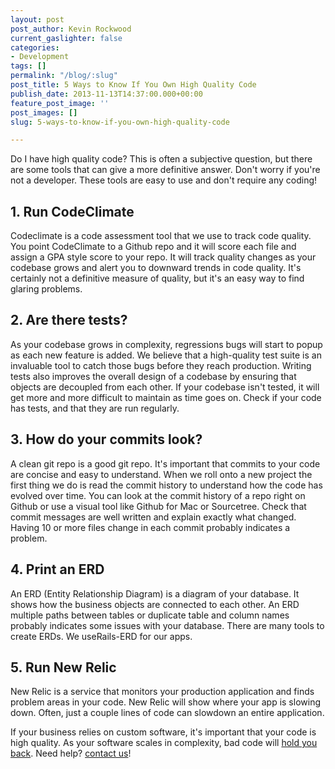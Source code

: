 ```yaml
---
layout: post
post_author: Kevin Rockwood
current_gaslighter: false
categories:
- Development
tags: []
permalink: "/blog/:slug"
post_title: 5 Ways to Know If You Own High Quality Code
publish_date: 2013-11-13T14:37:00.000+00:00
feature_post_image: ''
post_images: []
slug: 5-ways-to-know-if-you-own-high-quality-code

---
```

Do I have high quality code? This is often a subjective question, but there are some tools that can give a more definitive answer. Don't worry if you're not a developer. These tools are easy to use and don't require any coding!

## 1. Run CodeClimate

Codeclimate is a code assessment tool that we use to track code quality. You point CodeClimate to a Github repo and it will score each file and assign a GPA style score to your repo. It will track quality changes as your codebase grows and alert you to downward trends in code quality. It's certainly not a definitive measure of quality, but it's an easy way to find glaring problems.

## 2. Are there tests?

As your codebase grows in complexity, regressions bugs will start to popup as each new feature is added. We believe that a high-quality test suite is an invaluable tool to catch those bugs before they reach production. Writing tests also improves the overall design of a codebase by ensuring that objects are decoupled from each other. If your codebase isn't tested, it will get more and more difficult to maintain as time goes on. Check if your code has tests, and that they are run regularly.

## 3. How do your commits look?

A clean git repo is a good git repo. It's important that commits to your code are concise and easy to understand. When we roll onto a new project the first thing we do is read the commit history to understand how the code has evolved over time. You can look at the commit history of a repo right on Github or use a visual tool like Github for Mac or Sourcetree. Check that commit messages are well written and explain exactly what changed. Having 10 or more files change in each commit probably indicates a problem.

## 4. Print an ERD

An ERD (Entity Relationship Diagram) is a diagram of your database. It shows how the business objects are connected to each other. An ERD multiple paths between tables or duplicate table and column names probably indicates some issues with your database. There are many tools to create ERDs. We useRails-ERD for our apps.

## 5. Run New Relic

New Relic is a service that monitors your production application and finds problem areas in your code. New Relic will show where your app is slowing down. Often, just a couple lines of code can slowdown an entire application.

If your business relies on custom software, it's important that your code is high quality. As your software scales in complexity, bad code will [hold you back](http://gaslight.co/blog/breaking-open-gridlocked-rails-applications). Need help? [contact us](http://gaslight.co/contact)!